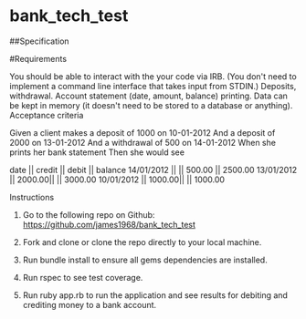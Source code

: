 # bank_tech_test


##Specification

#Requirements

You should be able to interact with the your code via IRB. (You don't need to implement a command line interface that takes input from STDIN.)
Deposits, withdrawal.
Account statement (date, amount, balance) printing.
Data can be kept in memory (it doesn't need to be stored to a database or anything).
Acceptance criteria

Given a client makes a deposit of 1000 on 10-01-2012 And a deposit of 2000 on 13-01-2012 And a withdrawal of 500 on 14-01-2012 When she prints her bank statement Then she would see

date       || credit || debit   || balance
14/01/2012 ||        || 500.00  || 2500.00
13/01/2012 || 2000.00||         || 3000.00
10/01/2012 || 1000.00||         || 1000.00

Instructions

1) Go to the following repo on Github: https://github.com/james1968/bank_tech_test

2) Fork and clone or clone the repo directly to your local machine.

3) Run bundle install to ensure all gems dependencies  are installed.

4) Run rspec to see test coverage.

5) Run ruby app.rb to run the application and see results for debiting and crediting money to a bank account.
